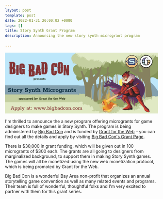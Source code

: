 ```yaml
---
layout: post
template: post
date: 2022-01-31 20:00:02 +0000
tags: []
title: Story Synth Grant Program
description: Announcing the new story synth microgrant program

---
```

![](/images/story-synth-and-big-bad-con-microgrant-banner.png)

I'm thrilled to announce the a new program offering microgrants for game designers to make games in Story Synth. The program is being administered by [Big Bad Con](https://www.bigbadcon.com/) and is funded by [Grant for the Web](https://www.grantfortheweb.org/) – you can find out all the details and apply by visiting [Big Bad Con's Grant Page](https://www.bigbadcon.com/story-synth-microgrants/).

There is $30,000 in grant funding, which will be given out in 100 microgrants of $300 each. The grants are all going to designers from marginalized background, to support them in making Story Synth games. The games will all be monetized using the new web monetization protocol, which is being promoted by Grant for the Web.

Big Bad Con is a wonderful Bay Area non-profit that organizes an annual storytelling game convention as well as many related events and programs. Their team is full of wonderful, thoughtful folks and I'm very excited to partner with them for this grant series.